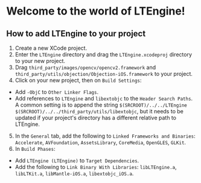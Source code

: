 # Welcome to the world of LTEngine!

## How to add LTEngine to your project

1. Create a new XCode project.
2. Enter the `LTEngine` directory and drag the `LTEngine.xcodeproj` directory to your new project.
3. Drag `third_party/images/opencv/opencv2.framework` and `third_party/utils/objection/Objection-iOS.framework` to your project.
4. Click on your new project, then on `Build Settings`:
  - Add `-ObjC` to `Other Linker Flags`.
  - Add references to `LTEngine` and `libextobjc` to the `Header Search Paths`. A common setting is to append the string `$(SRCROOT)/../../LTEngine $(SRCROOT)/../../third_party/utils/libextobjc`, but it needs to be updated if your project's directory has a different relative path to LTEngine.
5. In the `General` tab, add the following to `Linked Frameworks and Binaries`: `Accelerate`, `AVFoundation`, `AssetsLibrary`, `CoreMedia`, `OpenGLES`, `GLKit`.
6. In `Build Phases`:
  - Add `LTEngine (LTEngine)` to `Target Dependencies`.
  - Add the following to `Link Binary With Libraries`: `libLTEngine.a`, `libLTKit.a`, `libMantle-iOS.a`, `libextobjc_iOS.a`.
